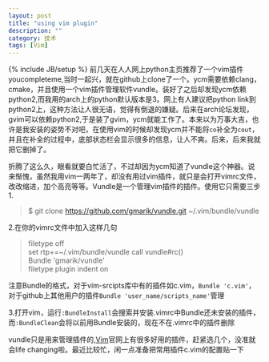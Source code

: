 ```yaml
---
layout: post
title: "using vim plugin"
description: ""
category: 技术 
tags: [Vim]
---
```

{% include JB/setup %}
前几天在人人网上python主页推荐了一个vim插件youcompleteme,当时一起兴，就在github上clone了一个。ycm需要依赖clang，cmake，并且使用一个vim插件管理软件vundle。装好了之后却发现ycm依赖python2,而我用的arch上的python默认版本是3。网上有人建议把python link到python2上，这种方法让人很无语，觉得有倒退的嫌疑。后来在arch论坛发现，gvim可以依赖python2,于是装了gvim，ycm就能工作了。本来以为万事大吉，也许是我安装的姿势不对吧，在使用vim的时候却发现ycm并不能将`co`补全为`cout`，并且在补全的过程中，底部状态栏会显示很多的信息，让人不爽。后来，后来我就把它删掉了。  

折腾了这么久，眼看就要白忙活了，不过却因为ycm知道了vundle这个神器。说来惭愧，虽然我用vim一两年了，却没有用过vim插件，就只是会打开vimrc文件，改改缩进，加个高亮等等。Vundle是一个管理vim插件的插件。使用它只需要三步  
1.
> $ git clone https://github.com/gmarik/vundle.git ~/.vim/bundle/vundle  

2.在你的vimrc文件中加入这样几句
> filetype off  
> set rtp+=~/.vim/bundle/vundle
> call vundle#rc()  
> Bundle 'gmarik/vundle'    
> filetype plugin indent on  

注意Bundle的格式，对于vim-srcipts库中有的插件如c.vim，`Bundle 'c.vim'`，对于github上其他用户的插件`Bundle 'user_name/scripts_name'`管理

3.打开vim，运行`:BundleInstall`会搜索并安装.vimrc中Bundle还未安装的插件，而`:BundleClean`会将以前用Bundle安装的，现在不在.vimrc中的插件删除  

vundle只是用来管理插件的,[Vim](http://www.vim.org/scripts/)官网上有很多好用的插件，赶紧选几个，没准就会life changing啦。最近比较忙，闲一点准备把常用插件c.vim的配置贴一下

